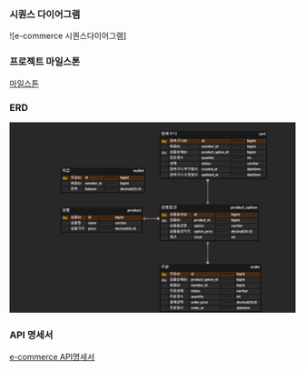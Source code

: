 ### 시퀀스 다이어그램
![e-commerce 시퀀스다이어그램]

### 프로젝트 마일스톤
[마일스톤](https://github.com/users/nullsector12/projects/1)


### ERD
![e-commerce ERD](https://github.com/nullsector12/ecommerce/blob/master/e-commerce%20ERD.png)

### API 명세서
[e-commerce API명세서](https://docs.google.com/spreadsheets/d/1JDhCTSviH_lqee0DRvM07r79nLcOu0u1uzkMXx_34ME/edit?usp=sharing)
